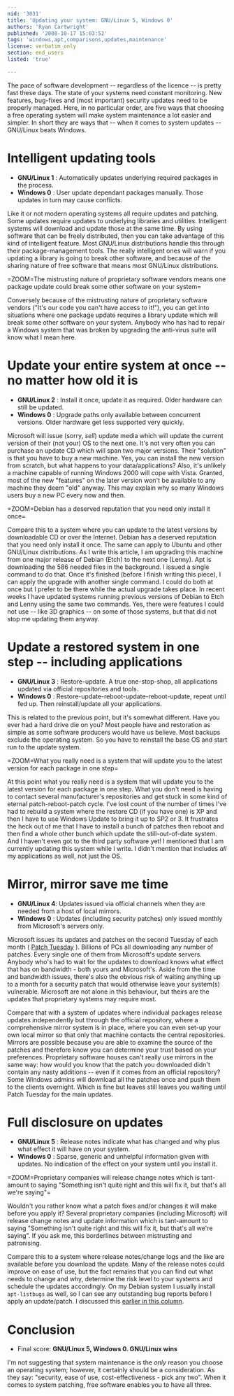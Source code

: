 ```yaml
---
nid: '3031'
title: 'Updating your system: GNU/Linux 5, Windows 0'
authors: 'Ryan Cartwright'
published: '2008-10-17 15:03:52'
tags: 'windows,apt,comparisons,updates,maintenance'
license: verbatim_only
section: end_users
listed: 'true'

---
```

The pace of software development -- regardless of the licence -- is pretty fast these days. The state of your systems need constant monitoring. New features, bug-fixes and (most important) security updates need to be properly managed. Here, in no particular order, are five ways that choosing a free operating system will make system maintenance a lot easier and simpler. In short they are ways that -- when it comes to system updates -- GNU/Linux beats Windows.

<!--break-->

# Intelligent updating tools

* **GNU/Linux 1** : Automatically updates underlying required packages in the process.
* **Windows 0** : User update dependant packages manually. Those updates in turn may cause conflicts.

Like it or not modern operating systems all require updates and patching. Some updates require updates to underlying libraries and utilities. Intelligent systems will download and update those at the same time. By using software that can be freely distributed, then you can take advantage of this kind of intelligent feature. Most GNU/Linux distributions handle this through their package-management tools. The really intelligent ones will warn if you updating a library is going to break other software, and because of the sharing nature of free software that means most GNU/Linux distributions.

=ZOOM=The mistrusting nature of proprietary software vendors means one package update could break some other software on your system=

Conversely because of the mistrusting nature of proprietary software vendors ("It's our code you can't have access to it!"), you can get into situations where one package update requires a library update which will break some other software on your system. Anybody who has had to repair a Windows system that was broken by upgrading the anti-virus suite will know what I mean here.

# Update your entire system at once -- no matter how old it is

* **GNU/Linux 2** : Install it once, update it as required. Older hardware can still be updated.
* **Windows 0** : Upgrade paths only available between concurrent versions. Older hardware get less supported very quickly.

Microsoft will issue (sorry, _sell_) update media which will update the current version of their (not your) OS to the next one. It's not very often you can purchase an update CD which will span two major versions. Their "solution" is that you have to buy a new machine. Yes, you can install the new version from scratch, but what happens to your data/applications? Also, it's unlikely a machine capable of running Windows 2000 will cope with Vista. Granted, most of the new "features" on the later version won't be available to any machine they deem "old" anyway. This may explain why so many Windows users buy a new PC every now and then.

=ZOOM=Debian has a deserved reputation that you need only install it once=

Compare this to a system where you can update to the latest versions by downloadable CD or over the Internet. Debian has a deserved reputation that you need only install it once. The same can apply to Ubuntu and other GNU/Linux distributions. As I write this article, I am upgrading this machine from one major release of Debian (Etch) to the next one (Lenny). Apt is downloading the 586 needed files in the background. I issued a single command to do that. Once it's finished (before I finish writing this piece), I can apply the upgrade with another single command. I could do both at once but I prefer to be there while the actual upgrade takes place. In recent weeks I have updated systems running previous versions of Debian to Etch and Lenny using the same two commands. Yes, there were features I could not use -- like 3D graphics -- on some of those systems, but that did not stop me updating them anyway.

# Update a restored system in one step -- including applications

* **GNU/Linux 3** : Restore-update. A true one-stop-shop, all applications updated via official repositories and tools.
* **Windows 0** : Restore-update-reboot-update-reboot-update, repeat until fed up. Then reinstall/update all your applications.

This is related to the previous point, but it's somewhat different. Have you ever had a hard drive die on you? Most people have and restoration as simple as some software producers would have us believe. Most backups exclude the operating system. So you have to reinstall the base OS and start run to the update system.

=ZOOM=What you really need is a system that will update you to the latest version for each package in one step=

At this point what you really need is a system that will update you to the latest version for each package in one step. What you don't need is having to contact several manufacturer's repositories and get stuck in some kind of eternal patch-reboot-patch cycle. I've lost count of the number of times I've had to rebuild a system where the restore CD (if you have one) is XP and then I have to use Windows Update to bring it up to SP2 or 3. It frustrates the heck out of me that I have to install a bunch of patches then reboot and then find a whole other bunch which update the still-out-of-date system. And I haven't even got to the third party software yet! I mentioned that I am currently updating this system while I write. I didn't mention that includes _all_ my applications as well, not just the OS.

# Mirror, mirror save me time

* **GNU/Linux 4**: Updates issued via official channels when they are needed from a host of local mirrors.
* **Windows 0** : Updates (including security patches) only issued monthly from Microsoft's servers only.

Microsoft issues its updates and patches on the second Tuesday of each month ( [Patch Tuesday](http://en.wikipedia.org/wiki/Patch_Tuesday) ). Billions of PCs all downloading any number of patches. Every single one of them from Microsoft's update servers. Anybody who's had to wait for the updates to download knows what effect that has on bandwidth - both yours and Microsoft's. Aside from the time and bandwidth issues, there's also the obvious risk of waiting anything up to a month for a security patch that would otherwise leave your system(s) vulnerable. Microsoft are not alone in this behaviour, but theirs are the updates that proprietary systems may require most.

Compare that with a system of updates where individual packages release updates independently but through the official repository, where a comprehensive mirror system is in place, where you can even set-up your own local mirror so that only that machine contacts the central repositories. Mirrors are possible because you are able to examine the source of the patches and therefore know you can determine your trust based on your preferences. Proprietary software houses can't really use mirrors in the same way: how would you know that the patch you downloaded didn't contain any nasty additions -- even if it comes from an official repository? Some Windows admins will download all the patches once and push them to the clients overnight. Which is fine but leaves still leaves you waiting until Patch Tuesday for the main updates.

# Full disclosure on updates

* **GNU/Linux 5** : Release notes indicate what has changed and why plus what effect it will have on your system.
* **Windows 0** : Sparse, generic and unhelpful information given with updates. No indication of the effect on your system until you install it.

=ZOOM=Proprietary companies will release change notes  which is tant-amount to saying "Something isn't quite right and this will fix it, but that's all we're saying"=

Wouldn't you rather know what a patch fixes and/or changes it will make before you apply it? Several proprietary companies (including Microsoft) will release change notes and update information which is tant-amount to saying "Something isn't quite right and this will fix it, but that's all we're saying". If you ask me, this borderlines between mistrusting and patronising.

Compare this to a system where release notes/change logs and the like are available before you download the update. Many of the release notes could improve on ease of use, but the fact remains that you can find out what needs to change and why, determine the risk level to your systems and schedule the updates accordingly. On my Debian system I usually install `apt-listbugs` as well, so I can see any outstanding bug reports before I apply an update/patch. I discussed this [earlier in this column](http://www.freesoftwaremagazine.com/columns/beyond_synaptic_using_apt_better_package_management).


# Conclusion

* Final score: **GNU/Linux 5, Windows 0. GNU/Linux wins**

I'm not suggesting that system maintenance is the _only_ reason you choose an operating system; however, it certainly should be a consideration. As they say: "security, ease of use, cost-effectiveness - pick any two". When it comes to system patching, free software enables you to have all three.